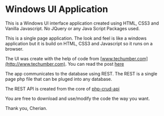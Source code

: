 # Windows UI Application
This is a Windows UI interface application created using HTML, CSS3 and Vanilla Javascript.  No JQuery or any Java Script Packages used. 

This is a single page application. The look and feel is like a windows application but it is build on HTML, CSS3 and Javascript so it runs on a browser. 

The UI was create with the help of code from [www.techumber.com](http://www.techumber.com). You can read the post [here](https://www.techumber.com/the-ultimate-windows7-desktop-using-pure-css3-jquery/)

The app communicates to the database using REST. The REST is a single page php file that can be pluged into any database.

The REST API is created from the core of [php-crud-api](https://github.com/mevdschee/php-crud-api/blob/master/extras/core.php)

You are free to download and use/modify the code the way you want.

Thank you,
Cherian. 
